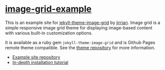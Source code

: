 # [image-grid-example](http://www.jzhong.today/image-grid-example/)

This is an example site for [jekyll-theme-image-grid](https://github.com/jirrian/jekyll-theme-image-grid) by [jirrian](https://github.com/jirrian). Image grid is a simple responsive image grid theme for displaying image-based content with various built-in customization options.

It is available as a ruby gem `jekyll-theme-image-grid` and is Github Pages remote theme compatible. See the [theme repository](https://github.com/jirrian/jekyll-theme-image-grid) for more information.

- [Example site repository](https://github.com/jirrian/image-grid-example)
- [In-depth installation tutorial](https://pages.virtualgoodsdealer.com/articles/2021/01/21/simple-website-tutorial-part-three/)
